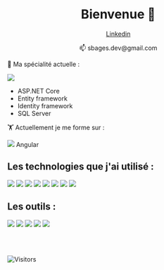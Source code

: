 <h1 align="center">Bienvenue 👋</h1>

<p align="center"><a href="https://www.linkedin.com/in/sebastienbages">Linkedin</a></p>
<p align="center">📫 sbages.dev@gmail.com</p>

🌱 Ma spécialité actuelle :

<img src="https://img.icons8.com/color/48/000000/c-sharp-logo.png"/>

- ASP.NET Core
- Entity framework
- Identity framework
- SQL Server

🏋 Actuellement je me forme sur :

<img src="https://img.icons8.com/color/48/000000/angularjs.png"/>   Angular

## Les technologies que j'ai utilisé :

<img src="https://img.icons8.com/color/48/000000/vue-js.png"/> <img src="https://img.icons8.com/color/48/000000/bootstrap.png"/> <img src="https://img.icons8.com/offices/40/000000/php-logo.png"/> <img src="https://img.icons8.com/office/40/000000/sql.png"/> <img src="https://img.icons8.com/color/48/000000/nodejs.png"/> <img src="https://img.icons8.com/color/48/000000/javascript.png"/> <img src="https://img.icons8.com/color/48/000000/html-5.png"/> <img src="https://img.icons8.com/color/48/000000/css3.png"/> 

## Les outils :

<img src="https://img.icons8.com/color/48/000000/git.png"/> <img src="https://img.icons8.com/fluent/48/000000/github.png"/> <img src="https://img.icons8.com/color/48/000000/gitlab.png"/> <img src="https://img.icons8.com/color/48/000000/visual-studio.png"/> <img src="https://img.icons8.com/color/48/000000/visual-studio-code-2019.png"/>

<br/>
<br/>



![Visitors](https://visitor-badge.laobi.icu/badge?page_id=sebastienbages.sebastienbages)



<!--
**sebastienbages/sebastienbages** is a ✨ _special_ ✨ repository because its `README.md` (this file) appears on your GitHub profile.

Here are some ideas to get you started:

- 🔭 I’m currently working on ...
- 🌱 I’m currently learning ...
- 👯 I’m looking to collaborate on ...
- 🤔 I’m looking for help with ...
- 💬 Ask me about ...
- 📫 How to reach me: ...
- 😄 Pronouns: ...
- ⚡ Fun fact: ...
-->
